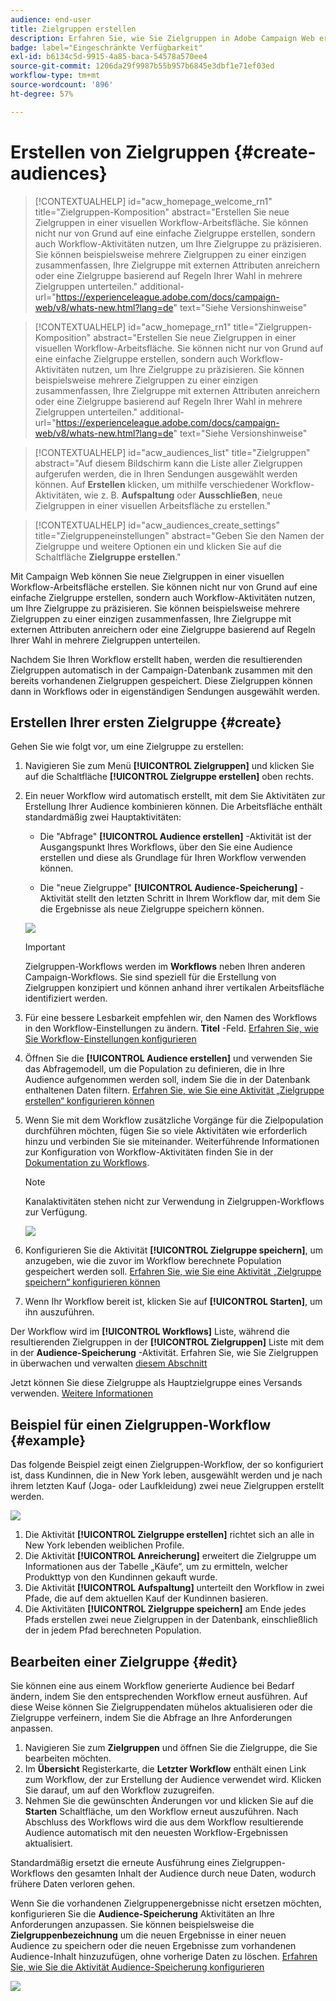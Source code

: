 ```yaml
---
audience: end-user
title: Zielgruppen erstellen
description: Erfahren Sie, wie Sie Zielgruppen in Adobe Campaign Web erstellen.
badge: label="Eingeschränkte Verfügbarkeit"
exl-id: b6134c5d-9915-4a85-baca-54578a570ee4
source-git-commit: 1206da29f9987b55b957b6845e3dbf1e71ef03ed
workflow-type: tm+mt
source-wordcount: '896'
ht-degree: 57%

---
```


# Erstellen von Zielgruppen {#create-audiences}

>[!CONTEXTUALHELP]
>id="acw_homepage_welcome_rn1"
>title="Zielgruppen-Komposition"
>abstract="Erstellen Sie neue Zielgruppen in einer visuellen Workflow-Arbeitsfläche. Sie können nicht nur von Grund auf eine einfache Zielgruppe erstellen, sondern auch Workflow-Aktivitäten nutzen, um Ihre Zielgruppe zu präzisieren. Sie können beispielsweise mehrere Zielgruppen zu einer einzigen zusammenfassen, Ihre Zielgruppe mit externen Attributen anreichern oder eine Zielgruppe basierend auf Regeln Ihrer Wahl in mehrere Zielgruppen unterteilen."
>additional-url="https://experienceleague.adobe.com/docs/campaign-web/v8/whats-new.html?lang=de" text="Siehe Versionshinweise"

<!--TO REMOVE BELOW-->

>[!CONTEXTUALHELP]
>id="acw_homepage_rn1"
>title="Zielgruppen-Komposition"
>abstract="Erstellen Sie neue Zielgruppen in einer visuellen Workflow-Arbeitsfläche. Sie können nicht nur von Grund auf eine einfache Zielgruppe erstellen, sondern auch Workflow-Aktivitäten nutzen, um Ihre Zielgruppe zu präzisieren. Sie können beispielsweise mehrere Zielgruppen zu einer einzigen zusammenfassen, Ihre Zielgruppe mit externen Attributen anreichern oder eine Zielgruppe basierend auf Regeln Ihrer Wahl in mehrere Zielgruppen unterteilen."
>additional-url="https://experienceleague.adobe.com/docs/campaign-web/v8/whats-new.html?lang=de" text="Siehe Versionshinweise"

<!--TO REMOVE ABOVE-->

>[!CONTEXTUALHELP]
>id="acw_audiences_list"
>title="Zielgruppen"
>abstract="Auf diesem Bildschirm kann die Liste aller Zielgruppen aufgerufen werden, die in Ihren Sendungen ausgewählt werden können. Auf **Erstellen** klicken, um mithilfe verschiedener Workflow-Aktivitäten, wie z. B. **Aufspaltung** oder **Ausschließen**, neue Zielgruppen in einer visuellen Arbeitsfläche zu erstellen."

>[!CONTEXTUALHELP]
>id="acw_audiences_create_settings"
>title="Zielgruppeneinstellungen"
>abstract="Geben Sie den Namen der Zielgruppe und weitere Optionen ein und klicken Sie auf die Schaltfläche **Zielgruppe erstellen**."

Mit Campaign Web können Sie neue Zielgruppen in einer visuellen Workflow-Arbeitsfläche erstellen. Sie können nicht nur von Grund auf eine einfache Zielgruppe erstellen, sondern auch Workflow-Aktivitäten nutzen, um Ihre Zielgruppe zu präzisieren. Sie können beispielsweise mehrere Zielgruppen zu einer einzigen zusammenfassen, Ihre Zielgruppe mit externen Attributen anreichern oder eine Zielgruppe basierend auf Regeln Ihrer Wahl in mehrere Zielgruppen unterteilen.

Nachdem Sie Ihren Workflow erstellt haben, werden die resultierenden Zielgruppen automatisch in der Campaign-Datenbank zusammen mit den bereits vorhandenen Zielgruppen gespeichert. Diese Zielgruppen können dann in Workflows oder in eigenständigen Sendungen ausgewählt werden.

## Erstellen Ihrer ersten Zielgruppe {#create}

Gehen Sie wie folgt vor, um eine Zielgruppe zu erstellen:

1. Navigieren Sie zum Menü **[!UICONTROL Zielgruppen]** und klicken Sie auf die Schaltfläche **[!UICONTROL Zielgruppe erstellen]** oben rechts.

1. Ein neuer Workflow wird automatisch erstellt, mit dem Sie Aktivitäten zur Erstellung Ihrer Audience kombinieren können. Die Arbeitsfläche enthält standardmäßig zwei Hauptaktivitäten:

   * Die &quot;Abfrage&quot; **[!UICONTROL Audience erstellen]** -Aktivität ist der Ausgangspunkt Ihres Workflows, über den Sie eine Audience erstellen und diese als Grundlage für Ihren Workflow verwenden können.

   * Die &quot;neue Zielgruppe&quot; **[!UICONTROL Audience-Speicherung]** -Aktivität stellt den letzten Schritt in Ihrem Workflow dar, mit dem Sie die Ergebnisse als neue Zielgruppe speichern können.

   ![](assets/create-audience-blank.png)

   >[!IMPORTANT]
   >
   >Zielgruppen-Workflows werden im **Workflows** neben Ihren anderen Campaign-Workflows. Sie sind speziell für die Erstellung von Zielgruppen konzipiert und können anhand ihrer vertikalen Arbeitsfläche identifiziert werden.

1. Für eine bessere Lesbarkeit empfehlen wir, den Namen des Workflows in den Workflow-Einstellungen zu ändern. **Titel** -Feld. [Erfahren Sie, wie Sie Workflow-Einstellungen konfigurieren](../workflows/workflow-settings.md)

1. Öffnen Sie die **[!UICONTROL Audience erstellen]** und verwenden Sie das Abfragemodell, um die Population zu definieren, die in Ihre Audience aufgenommen werden soll, indem Sie die in der Datenbank enthaltenen Daten filtern. [Erfahren Sie, wie Sie eine Aktivität „Zielgruppe erstellen“ konfigurieren können](../workflows/activities/build-audience.md)

1. Wenn Sie mit dem Workflow zusätzliche Vorgänge für die Zielpopulation durchführen möchten, fügen Sie so viele Aktivitäten wie erforderlich hinzu und verbinden Sie sie miteinander. Weiterführende Informationen zur Konfiguration von Workflow-Aktivitäten finden Sie in der [Dokumentation zu Workflows](../workflows/activities/about-activities.md).

   >[!NOTE]
   >
   >Kanalaktivitäten stehen nicht zur Verwendung in Zielgruppen-Workflows zur Verfügung.

   ![](assets/audience-creation-canvas.png)

1. Konfigurieren Sie die Aktivität **[!UICONTROL Zielgruppe speichern]**, um anzugeben, wie die zuvor im Workflow berechnete Population gespeichert werden soll. [Erfahren Sie, wie Sie eine Aktivität „Zielgruppe speichern“ konfigurieren können](../workflows/activities/save-audience.md)

1. Wenn Ihr Workflow bereit ist, klicken Sie auf **[!UICONTROL Starten]**, um ihn auszuführen.

Der Workflow wird im **[!UICONTROL Workflows]** Liste, während die resultierenden Zielgruppen in der **[!UICONTROL Zielgruppen]** Liste mit dem in der **Audience-Speicherung** -Aktivität. Erfahren Sie, wie Sie Zielgruppen in überwachen und verwalten [diesem Abschnitt](manage-audience.md)

Jetzt können Sie diese Zielgruppe als Hauptzielgruppe eines Versands verwenden. [Weitere Informationen](add-audience.md)

## Beispiel für einen Zielgruppen-Workflow {#example}

Das folgende Beispiel zeigt einen Zielgruppen-Workflow, der so konfiguriert ist, dass Kundinnen, die in New York leben, ausgewählt werden und je nach ihrem letzten Kauf (Joga- oder Laufkleidung) zwei neue Zielgruppen erstellt werden.

![](assets/audiences-example.png)

1. Die Aktivität **[!UICONTROL Zielgruppe erstellen]** richtet sich an alle in New York lebenden weiblichen Profile.
1. Die Aktivität **[!UICONTROL Anreicherung]** erweitert die Zielgruppe um Informationen aus der Tabelle „Käufe“, um zu ermitteln, welcher Produkttyp von den Kundinnen gekauft wurde.
1. Die Aktivität **[!UICONTROL Aufspaltung]** unterteilt den Workflow in zwei Pfade, die auf dem aktuellen Kauf der Kundinnen basieren.
1. Die Aktivitäten **[!UICONTROL Zielgruppe speichern]** am Ende jedes Pfads erstellen zwei neue Zielgruppen in der Datenbank, einschließlich der in jedem Pfad berechneten Population.

## Bearbeiten einer Zielgruppe {#edit}

Sie können eine aus einem Workflow generierte Audience bei Bedarf ändern, indem Sie den entsprechenden Workflow erneut ausführen. Auf diese Weise können Sie Zielgruppendaten mühelos aktualisieren oder die Zielgruppe verfeinern, indem Sie die Abfrage an Ihre Anforderungen anpassen.

1. Navigieren Sie zum **Zielgruppen** und öffnen Sie die Zielgruppe, die Sie bearbeiten möchten.
1. Im **Übersicht** Registerkarte, die **Letzter Workflow** enthält einen Link zum Workflow, der zur Erstellung der Audience verwendet wird. Klicken Sie darauf, um auf den Workflow zuzugreifen.
1. Nehmen Sie die gewünschten Änderungen vor und klicken Sie auf die **Starten** Schaltfläche, um den Workflow erneut auszuführen. Nach Abschluss des Workflows wird die aus dem Workflow resultierende Audience automatisch mit den neuesten Workflow-Ergebnissen aktualisiert.

Standardmäßig ersetzt die erneute Ausführung eines Zielgruppen-Workflows den gesamten Inhalt der Audience durch neue Daten, wodurch frühere Daten verloren gehen.

Wenn Sie die vorhandenen Zielgruppenergebnisse nicht ersetzen möchten, konfigurieren Sie die **Audience-Speicherung** Aktivitäten an Ihre Anforderungen anzupassen. Sie können beispielsweise die **Zielgruppenbezeichnung** um die neuen Ergebnisse in einer neuen Audience zu speichern oder die neuen Ergebnisse zum vorhandenen Audience-Inhalt hinzuzufügen, ohne vorherige Daten zu löschen. [Erfahren Sie, wie Sie die Aktivität Audience-Speicherung konfigurieren](../workflows/activities/save-audience.md)

![](assets/edit-audience-save.png)
